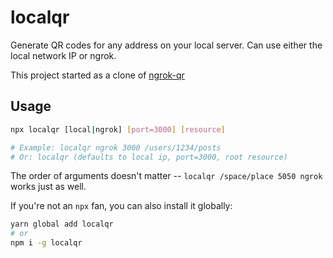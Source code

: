 # localqr

Generate QR codes for any address on your local server. Can use either the local network IP or ngrok.

This project started as a clone of [ngrok-qr](https://github.com/patmigliaccio/ngrok-qr)

## Usage

```bash
npx localqr [local|ngrok] [port=3000] [resource]

# Example: localqr ngrok 3000 /users/1234/posts
# Or: localqr (defaults to local ip, port=3000, root resource)
```

The order of arguments doesn't matter -- `localqr /space/place 5050 ngrok` works just as well.

If you're not an `npx` fan, you can also install it globally:


```bash
yarn global add localqr
# or
npm i -g localqr
```
